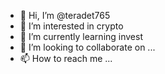 - 👋 Hi, I’m @teradet765
- 👀 I’m interested in crypto
- 🌱 I’m currently learning invest
- 💞️ I’m looking to collaborate on ...
- 📫 How to reach me ...

<!---
teradet765/teradet765 is a ✨ special ✨ repository because its `README.md` (this file) appears on your GitHub profile.
You can click the Preview link to take a look at your changes.
--->
